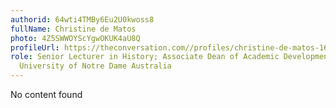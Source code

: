 ```yaml
---
authorid: 64wti4TMBy6Eu2U0kwoss8
fullName: Christine de Matos
photo: 4Z5SWWOYScYgwOKUK4aU8Q
profileUrl: https://theconversation.com//profiles/christine-de-matos-163917
role: Senior Lecturer in History; Associate Dean of Academic Development and Research,
  University of Notre Dame Australia
---
```

No content found